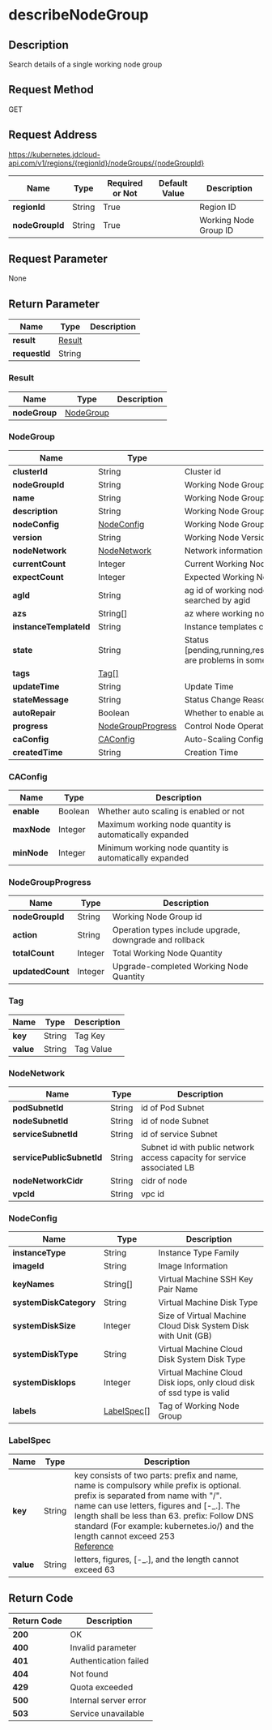 # describeNodeGroup


## Description
Search details of a single working node group

## Request Method
GET

## Request Address
https://kubernetes.jdcloud-api.com/v1/regions/{regionId}/nodeGroups/{nodeGroupId}

|Name|Type|Required or Not|Default Value|Description|
|---|---|---|---|---|
|**regionId**|String|True| |Region ID|
|**nodeGroupId**|String|True| |Working Node Group ID|

## Request Parameter
None


## Return Parameter
|Name|Type|Description|
|---|---|---|
|**result**|[Result](describenodegroup#result)| |
|**requestId**|String| |

### <div id="result">Result</div>
|Name|Type|Description|
|---|---|---|
|**nodeGroup**|[NodeGroup](describenodegroup#nodegroup)| |
### <div id="nodegroup">NodeGroup</div>
|Name|Type|Description|
|---|---|---|
|**clusterId**|String|Cluster id|
|**nodeGroupId**|String|Working Node Group id|
|**name**|String|Working Node Group Name|
|**description**|String|Working Node Group Description|
|**nodeConfig**|[NodeConfig](describenodegroup#nodeconfig)|Working Node Group Configuration Information|
|**version**|String|Working Node Version|
|**nodeNetwork**|[NodeNetwork](describenodegroup#nodenetwork)|Network information to which working node belongs|
|**currentCount**|Integer|Current Working Node Quantity|
|**expectCount**|Integer|Expected Working Node Quantity|
|**agId**|String|ag id of working node group, instance under this working node group can be searched by agid|
|**azs**|String[]|az where working node groups reside|
|**instanceTemplateId**|String|Instance templates corresponding to ag of working node group|
|**state**|String|Status  [pending,running,resizing,reconciling,deleting,deleted,error,running_with_error(There are problems in some nodes)]|
|**tags**|[Tag[]](describenodegroup#tag)| |
|**updateTime**|String|Update Time|
|**stateMessage**|String|Status Change Reason|
|**autoRepair**|Boolean|Whether to enable automatic repair|
|**progress**|[NodeGroupProgress](describenodegroup#nodegroupprogress)|Control Node Operation Progress|
|**caConfig**|[CAConfig](describenodegroup#caconfig)|Auto-Scaling Configuration|
|**createdTime**|String|Creation Time|
### <div id="caconfig">CAConfig</div>
|Name|Type|Description|
|---|---|---|
|**enable**|Boolean|Whether auto scaling is enabled or not<br>|
|**maxNode**|Integer|Maximum working node quantity is automatically expanded|
|**minNode**|Integer|Minimum working node quantity is automatically expanded|
### <div id="nodegroupprogress">NodeGroupProgress</div>
|Name|Type|Description|
|---|---|---|
|**nodeGroupId**|String|Working Node Group id|
|**action**|String|Operation types include upgrade, downgrade and rollback|
|**totalCount**|Integer|Total Working Node Quantity|
|**updatedCount**|Integer|Upgrade-completed Working Node Quantity|
### <div id="tag">Tag</div>
|Name|Type|Description|
|---|---|---|
|**key**|String|Tag Key|
|**value**|String|Tag Value|
### <div id="nodenetwork">NodeNetwork</div>
|Name|Type|Description|
|---|---|---|
|**podSubnetId**|String|id of Pod Subnet|
|**nodeSubnetId**|String|id of node Subnet|
|**serviceSubnetId**|String|id of service Subnet|
|**servicePublicSubnetId**|String|Subnet id with public network access capacity for service associated LB|
|**nodeNetworkCidr**|String|cidr of node|
|**vpcId**|String|vpc id|
### <div id="nodeconfig">NodeConfig</div>
|Name|Type|Description|
|---|---|---|
|**instanceType**|String|Instance Type Family|
|**imageId**|String|Image Information|
|**keyNames**|String[]|Virtual Machine SSH Key Pair Name|
|**systemDiskCategory**|String|Virtual Machine Disk Type|
|**systemDiskSize**|Integer|Size of Virtual Machine Cloud Disk System Disk with Unit (GB)|
|**systemDiskType**|String|Virtual Machine Cloud Disk System Disk Type|
|**systemDiskIops**|Integer|Virtual Machine Cloud Disk iops, only cloud disk of ssd type is valid|
|**labels**|[LabelSpec[]](describenodegroup#labelspec)|Tag of Working Node Group|
### <div id="labelspec">LabelSpec</div>
|Name|Type|Description|
|---|---|---|
|**key**|String|key consists of two parts: prefix and name, name is compulsory while prefix is optional. prefix is separated from name with "/". <br>name can use letters, figures and [-_.]. The length shall be less than 63. prefix: Follow DNS standard (For example: kubernetes.io/) and the length cannot exceed 253 <br>[Reference](https://kubernetes.io/docs/concepts/overview/working-with-objects/labels/#syntax-and-character-set)    <br>|
|**value**|String|letters, figures, [-_.], and the length cannot exceed 63|

## Return Code
|Return Code|Description|
|---|---|
|**200**|OK|
|**400**|Invalid parameter|
|**401**|Authentication failed|
|**404**|Not found|
|**429**|Quota exceeded|
|**500**|Internal server error|
|**503**|Service unavailable|
